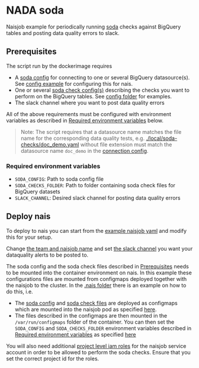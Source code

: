# NADA soda
Naisjob example for periodically running [soda](https://github.com/sodadata/soda-core) checks against BigQuery tables and posting data quality errors to slack.

## Prerequisites
The script run by the dockerimage requires

- A [soda config](https://docs.soda.io/soda/connect-bigquery.html#connection-configuration) for connecting to one or several BigQuery datasource(s). See [config example](https://github.com/navikt/nada-soda/blob/main/.local/soda-config/config.yaml) for configuring this for nais.
- One or several [soda check config(s)](https://docs.soda.io/soda-cl/soda-cl-overview.html) describing the checks you want to perform on the BigQuery tables. See [config folder](https://github.com/navikt/nada-soda/tree/main/.local/soda-checks) for examples.
- The slack channel where you want to post data quality errors

All of the above requirements must be configured with environment variables as described in [Required environment variables](#required-environment-variables) below. 

>Note: The script requires that a datasource name matches the file name for the corresponding data quality tests, e.g. [./local/soda-checks/doc_demo.yaml](https://github.com/navikt/nada-soda/tree/main/.local/soda-checks) without file extension must match the datasource name `doc_demo` in the [connection config](https://github.com/navikt/nada-soda/blob/main/.local/soda-config/config.yaml#L1).

### Required environment variables
- `SODA_CONFIG`: Path to soda config file
- `SODA_CHECKS_FOLDER`: Path to folder containing soda check files for BigQuery datasets
- `SLACK_CHANNEL`: Desired slack channel for posting data quality errors

## Deploy nais
To deploy to nais you can start from the [example naisjob yaml](https://github.com/navikt/dp-nada-soda/blob/main/.nais/naisjob.yaml) and modify this for your setup.

Change [the team and naisjob name](https://github.com/navikt/dp-nada-soda/blob/main/.nais/naisjob.yaml#L5-L7) and set [the slack channel](https://github.com/navikt/dp-nada-soda/blob/main/.nais/naisjob.yaml#L20-L21) you want your dataquality alerts to be posted to.

The soda config and the soda check files described in [Prerequisites](#prerequisites) needs to be mounted into the container environment on nais. In this example these configurations files are mounted from configmaps deployed together with the naisjob to the cluster. In the [.nais folder](https://github.com/navikt/nada-soda/tree/main/.nais) there is an example on how to do this, i.e.

- The [soda config](https://github.com/navikt/dp-nada-soda/blob/main/.nais/soda-config.yaml) and [soda check files](https://github.com/navikt/dp-nada-soda/blob/main/.nais/soda-checks.yaml) are deployed as configmaps which are mounted into the naisjob pod as specified [here](https://github.com/navikt/dp-nada-soda/blob/main/.nais/naisjob.yaml#L27-L29).
- The files described in the configmaps are then mounted in the `/var/run/configmaps` folder of the container. You can then set the `SODA_CONFIG` and `SODA_CHECKS_FOLDER` environment variables described in [Required environment variables](#required-environment-variables) as specified [here](https://github.com/navikt/dp-nada-soda/blob/main/.nais/naisjob.yaml#L16-L19)

You will also need additional [project level iam roles](https://github.com/navikt/nada-soda/blob/main/.nais/naisjob.yaml#L32-L46) for the naisjob service account in order to be allowed to perform the soda checks. Ensure that you set the correct project id for the roles.

